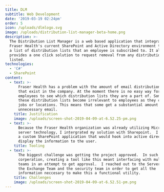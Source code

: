 ```yaml
---
title: DLM
subtitle: Web Development
date: '2019-03-19 02:24pm'
order: 5
icon: /uploads/dlmlogo.svg
image: /uploads/distribution-list-manager-beta-home.png
description: >-
  The Distribution List Manager is a web based application that integrates with
  Fraser Health's current SharePoint and Active Directory environment to display
  a list of distribution lists that an employee is subscribed to. It also
  provides a one click solution to request removal from any distribution list
  listed.
technologies:
  - 'C#'
  - SharePoint
content:
  - text: >-
      Fraser Health has a problem with the amount of email distribution lists
      that exist in the company. At the moment there is no easy way for
      employees to see which distribution lists they are a part of. Some of
      these distribution lists become irrelevant to employees as they change
      jobs or locations. This means that some get a substantial amount of
      unnecessary email.
    title: Justification
    image: /uploads/screen-shot-2019-04-09-at-6.52.25-pm.png
  - text: >-
      Because the Fraser Health organization was already utilizing Microsoft
      server technology, I intergrated my solution with Sharepoint.  I developed
      a custom SharePoint application that would hook into active directory and
      display the information to the user.
    title: Tooling
  - text: >-
      The biggest challenge was getting the project approved.  In such a large
      corperation, creating a tool like this meant interfacing with multiple
      teams in an attempt to get approval.  I reached out to the Server Team,
      the Exchange Team and the security team in order to get all the
      information neccesary to make this a functional utility.
    title: Challenges
    image: /uploads/screen-shot-2019-04-09-at-6.52.51-pm.png
---
```


